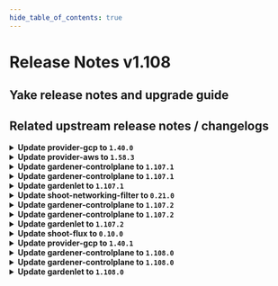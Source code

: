 ```yaml
---
hide_table_of_contents: true
---
```


# Release Notes v1.108

## Yake release notes and upgrade guide

## Related upstream release notes / changelogs


<details>
<summary><b>Update provider-gcp to <code>1.40.0</code></b></summary>

# [gardener/gardener-extension-provider-gcp]

## ⚠️ Breaking Changes

- `[USER]` Remove redundant firewall rule `*-allow-external-access` that allowed traffic from all 0 by @kon-angelo [#876]
## 🏃 Others

- `[OPERATOR]` Check priority of firewall rules in integration tests by @kon-angelo [#877]
- `[OPERATOR]` Added validation to prevent IPv6-only/dual-stack clusters as they are not supported, yet. by @ScheererJ [#878]
- `[OPERATOR]` Update gardener/gardener to v1.105.0 by @hebelsan [#869]
- `[OPERATOR]` Updating CSI driver provisioner ClusterRole rules by @hebelsan [#867]
- `[OPERATOR]` Prevent unnecessary CNI side car containers for SNAT to upstream DNS servers by @ScheererJ [#868]
# [gardener/machine-controller-manager]

## ✨ New Features

- `[DEVELOPER]` MCM replaces the magic string `<<MACHINE_NAME>>` in user data with the name of the machine when it is bootstrapped. by @oliver-goetz [gardener/machine-controller-manager#919]
- `[DEVELOPER]` MCM adds the name of the machine to `node.gardener.cloud/machine-name` label of the corresponding node. by @oliver-goetz [gardener/machine-controller-manager#919]
## 🐛 Bug Fixes

- `[DEVELOPER]` Fixed bug that removed the shoot-- prefix from control cluster namespace for integration tests using the gardener local setup case by @thiyyakat [gardener/machine-controller-manager#935]
- `[OPERATOR]` Fixed a bug where failure of machine initialization caused label updates to not happen.  by @thiyyakat [gardener/machine-controller-manager#940]
- `[OPERATOR]` Fixed a bug where the `Unitialised` error code was blocking machine deletion by @rishabh-11 [gardener/machine-controller-manager#928]
## 🏃 Others

- `[DEVELOPER]` The following dependencies are updated:  
  - `k8s.io/*` : `v0.29.3` -> `v0.31.0` by @ary1992 [gardener/machine-controller-manager#938]
- `[OPERATOR]` golangci-lint will now be used as the linter instead of the older golint by @aaronfern [gardener/machine-controller-manager#929]
- `[OPERATOR]` Drain timeout is now correctly honored for Pod eviction during Machine Drain by @sssash18 [gardener/machine-controller-manager#920]
- `[OPERATOR]` Golang version used is now upgraded to `1.22.5` by @aaronfern [gardener/machine-controller-manager#929]
- `[OPERATOR]` `getVMStatus` always redirects to `InitiateDrain`. It also populates the node label on the machine object by checking `node.gardener.cloud/machine-name` label on the nodes.  by @thiyyakat [gardener/machine-controller-manager#940]
## 📖 Documentation

- `[OPERATOR]` Broken API doc links are now fixed by @rishabh-11 [gardener/machine-controller-manager#927]
# [gardener/machine-controller-manager-provider-gcp]

## 🏃 Others

- `[OPERATOR]` golangci-lint will now be used as the linter instead of the older golint by @aaronfern [gardener/machine-controller-manager-provider-gcp#127]
- `[USER]` Golang version updated to `1.22.5` by @rishabh-11 [gardener/machine-controller-manager-provider-gcp#126]
- `[DEVELOPER]` MCM can now retrieve the project ID from a "projectID" data key, allowing support for credential configurations that do not directly contain the project ID. One such case is a [workload identity credential configuration](https://cloud.google.com/iam/docs/workload-download-cred-and-grant-access). by @dimityrmirchev [gardener/machine-controller-manager-provider-gcp#130]

## Helm Charts
- admission-gcp-application: `europe-docker.pkg.dev/gardener-project/releases/charts/gardener/extensions/admission-gcp-application:v1.40.0`
- admission-gcp-runtime: `europe-docker.pkg.dev/gardener-project/releases/charts/gardener/extensions/admission-gcp-runtime:v1.40.0`
- provider-gcp: `europe-docker.pkg.dev/gardener-project/releases/charts/gardener/extensions/provider-gcp:v1.40.0`
## Docker Images
- gardener-extension-admission-gcp: `europe-docker.pkg.dev/gardener-project/releases/gardener/extensions/admission-gcp:v1.40.0`
- gardener-extension-provider-gcp: `europe-docker.pkg.dev/gardener-project/releases/gardener/extensions/provider-gcp:v1.40.0`


</details>

<details>
<summary><b>Update provider-aws to <code>1.58.3</code></b></summary>

# [gardener/gardener-extension-provider-aws]

## 🏃 Others

- `[OPERATOR]` Ignore alreadyDetached errors when detaching instead of erroring out by @kon-angelo [#1118]

## Helm Charts
- admission-aws-application: `europe-docker.pkg.dev/gardener-project/releases/charts/gardener/extensions/admission-aws-application:v1.58.3`
- admission-aws-runtime: `europe-docker.pkg.dev/gardener-project/releases/charts/gardener/extensions/admission-aws-runtime:v1.58.3`
- provider-aws: `europe-docker.pkg.dev/gardener-project/releases/charts/gardener/extensions/provider-aws:v1.58.3`
## Docker Images
- gardener-extension-admission-aws: `europe-docker.pkg.dev/gardener-project/releases/gardener/extensions/admission-aws:v1.58.3`
- gardener-extension-provider-aws: `europe-docker.pkg.dev/gardener-project/releases/gardener/extensions/provider-aws:v1.58.3`


</details>

<details>
<summary><b>Update gardener-controlplane to <code>1.107.1</code></b></summary>

# [gardener/gardener]

## 🐛 Bug Fixes

- `[OPERATOR]` Fixed an issue where the dashboard's service account lacked permission to create `leases` in the `garden` namespace when `spec.virtualCluster.gardener.gardenerDashboard.gitHub` was configured in the `Garden` resource. by @petersutter [#10835]

## Helm Charts
- controlplane: `europe-docker.pkg.dev/gardener-project/releases/charts/gardener/controlplane:v1.107.1`
- gardenlet: `europe-docker.pkg.dev/gardener-project/releases/charts/gardener/gardenlet:v1.107.1`
- operator: `europe-docker.pkg.dev/gardener-project/releases/charts/gardener/operator:v1.107.1`
- resource-manager: `europe-docker.pkg.dev/gardener-project/releases/charts/gardener/resource-manager:v1.107.1`
## Docker Images
- admission-controller: `europe-docker.pkg.dev/gardener-project/releases/gardener/admission-controller:v1.107.1`
- apiserver: `europe-docker.pkg.dev/gardener-project/releases/gardener/apiserver:v1.107.1`
- controller-manager: `europe-docker.pkg.dev/gardener-project/releases/gardener/controller-manager:v1.107.1`
- gardenlet: `europe-docker.pkg.dev/gardener-project/releases/gardener/gardenlet:v1.107.1`
- node-agent: `europe-docker.pkg.dev/gardener-project/releases/gardener/node-agent:v1.107.1`
- operator: `europe-docker.pkg.dev/gardener-project/releases/gardener/operator:v1.107.1`
- resource-manager: `europe-docker.pkg.dev/gardener-project/releases/gardener/resource-manager:v1.107.1`
- scheduler: `europe-docker.pkg.dev/gardener-project/releases/gardener/scheduler:v1.107.1`


</details>

<details>
<summary><b>Update gardener-controlplane to <code>1.107.1</code></b></summary>

# [gardener/gardener]

## 🐛 Bug Fixes

- `[OPERATOR]` Fixed an issue where the dashboard's service account lacked permission to create `leases` in the `garden` namespace when `spec.virtualCluster.gardener.gardenerDashboard.gitHub` was configured in the `Garden` resource. by @petersutter [#10835]

## Helm Charts
- controlplane: `europe-docker.pkg.dev/gardener-project/releases/charts/gardener/controlplane:v1.107.1`
- gardenlet: `europe-docker.pkg.dev/gardener-project/releases/charts/gardener/gardenlet:v1.107.1`
- operator: `europe-docker.pkg.dev/gardener-project/releases/charts/gardener/operator:v1.107.1`
- resource-manager: `europe-docker.pkg.dev/gardener-project/releases/charts/gardener/resource-manager:v1.107.1`
## Docker Images
- admission-controller: `europe-docker.pkg.dev/gardener-project/releases/gardener/admission-controller:v1.107.1`
- apiserver: `europe-docker.pkg.dev/gardener-project/releases/gardener/apiserver:v1.107.1`
- controller-manager: `europe-docker.pkg.dev/gardener-project/releases/gardener/controller-manager:v1.107.1`
- gardenlet: `europe-docker.pkg.dev/gardener-project/releases/gardener/gardenlet:v1.107.1`
- node-agent: `europe-docker.pkg.dev/gardener-project/releases/gardener/node-agent:v1.107.1`
- operator: `europe-docker.pkg.dev/gardener-project/releases/gardener/operator:v1.107.1`
- resource-manager: `europe-docker.pkg.dev/gardener-project/releases/gardener/resource-manager:v1.107.1`
- scheduler: `europe-docker.pkg.dev/gardener-project/releases/gardener/scheduler:v1.107.1`


</details>

<details>
<summary><b>Update gardenlet to <code>1.107.1</code></b></summary>

# [gardener/gardener]

## 🐛 Bug Fixes

- `[OPERATOR]` Fixed an issue where the dashboard's service account lacked permission to create `leases` in the `garden` namespace when `spec.virtualCluster.gardener.gardenerDashboard.gitHub` was configured in the `Garden` resource. by @petersutter [#10835]

## Helm Charts
- controlplane: `europe-docker.pkg.dev/gardener-project/releases/charts/gardener/controlplane:v1.107.1`
- gardenlet: `europe-docker.pkg.dev/gardener-project/releases/charts/gardener/gardenlet:v1.107.1`
- operator: `europe-docker.pkg.dev/gardener-project/releases/charts/gardener/operator:v1.107.1`
- resource-manager: `europe-docker.pkg.dev/gardener-project/releases/charts/gardener/resource-manager:v1.107.1`
## Docker Images
- admission-controller: `europe-docker.pkg.dev/gardener-project/releases/gardener/admission-controller:v1.107.1`
- apiserver: `europe-docker.pkg.dev/gardener-project/releases/gardener/apiserver:v1.107.1`
- controller-manager: `europe-docker.pkg.dev/gardener-project/releases/gardener/controller-manager:v1.107.1`
- gardenlet: `europe-docker.pkg.dev/gardener-project/releases/gardener/gardenlet:v1.107.1`
- node-agent: `europe-docker.pkg.dev/gardener-project/releases/gardener/node-agent:v1.107.1`
- operator: `europe-docker.pkg.dev/gardener-project/releases/gardener/operator:v1.107.1`
- resource-manager: `europe-docker.pkg.dev/gardener-project/releases/gardener/resource-manager:v1.107.1`
- scheduler: `europe-docker.pkg.dev/gardener-project/releases/gardener/scheduler:v1.107.1`


</details>

<details>
<summary><b>Update shoot-networking-filter to <code>0.21.0</code></b></summary>

# [gardener/egress-filter-refresher]

## ✨ New Features

- `[USER]` `gosec` was introduced for Static Application Security Testing (SAST). by @ScheererJ [gardener/egress-filter-refresher#50]
- `[OPERATOR]` On switching the blocking mode, previously active egress filter rules are removed from the node. by @domdom82 [gardener/egress-filter-refresher#49]
# [gardener/gardener-extension-shoot-networking-filter]

## ✨ New Features

- `[USER]` Ingress filtering may now be turned on/off per worker-group by @domdom82 [#186]
## 🏃 Others

- `[OPERATOR]` Bumps golang from 1.23.2 to 1.23.3. by @dependabot[bot] [#190]
- `[OPERATOR]` `gosec` was introduced for Static Application Security Testing (SAST). by @ScheererJ [#181]
- `[OPERATOR]` Bumps github.com/gardener/gardener from 1.106.0 to 1.107.0. by @dependabot[bot] [#189]
- `[OPERATOR]` Bumps github.com/gardener/gardener from 1.104.0 to 1.105.0. by @dependabot[bot] [#180]
- `[OPERATOR]` Bumps github.com/gardener/gardener from 1.105.0 to 1.106.0. by @dependabot[bot] [#185]

## Helm Charts
- runtime-networking-filter: `europe-docker.pkg.dev/gardener-project/releases/charts/gardener/extensions/runtime-networking-filter:v0.21.0`
- shoot-networking-filter: `europe-docker.pkg.dev/gardener-project/releases/charts/gardener/extensions/shoot-networking-filter:v0.21.0`
## Docker Images
- gardener-extension-shoot-networking-filter: `europe-docker.pkg.dev/gardener-project/releases/gardener/extensions/shoot-networking-filter:v0.21.0`
- gardener-runtime-networking-filter: `europe-docker.pkg.dev/gardener-project/releases/gardener/extensions/runtime-networking-filter:v0.21.0`


</details>

<details>
<summary><b>Update gardener-controlplane to <code>1.107.2</code></b></summary>

# [gardener/gardener]

## 🏃 Others

- `[DEPENDENCY]` The `gardener/etcd-druid` image has been updated to `v0.23.3`. [Release Notes](https://redirect.github.com/gardener/etcd-druid/releases/tag/v0.23.3) by @gardener-ci-robot [#10839]

## Helm Charts
- controlplane: `europe-docker.pkg.dev/gardener-project/releases/charts/gardener/controlplane:v1.107.2`
- gardenlet: `europe-docker.pkg.dev/gardener-project/releases/charts/gardener/gardenlet:v1.107.2`
- operator: `europe-docker.pkg.dev/gardener-project/releases/charts/gardener/operator:v1.107.2`
- resource-manager: `europe-docker.pkg.dev/gardener-project/releases/charts/gardener/resource-manager:v1.107.2`
## Docker Images
- admission-controller: `europe-docker.pkg.dev/gardener-project/releases/gardener/admission-controller:v1.107.2`
- apiserver: `europe-docker.pkg.dev/gardener-project/releases/gardener/apiserver:v1.107.2`
- controller-manager: `europe-docker.pkg.dev/gardener-project/releases/gardener/controller-manager:v1.107.2`
- gardenlet: `europe-docker.pkg.dev/gardener-project/releases/gardener/gardenlet:v1.107.2`
- node-agent: `europe-docker.pkg.dev/gardener-project/releases/gardener/node-agent:v1.107.2`
- operator: `europe-docker.pkg.dev/gardener-project/releases/gardener/operator:v1.107.2`
- resource-manager: `europe-docker.pkg.dev/gardener-project/releases/gardener/resource-manager:v1.107.2`
- scheduler: `europe-docker.pkg.dev/gardener-project/releases/gardener/scheduler:v1.107.2`


</details>

<details>
<summary><b>Update gardener-controlplane to <code>1.107.2</code></b></summary>

# [gardener/gardener]

## 🏃 Others

- `[DEPENDENCY]` The `gardener/etcd-druid` image has been updated to `v0.23.3`. [Release Notes](https://redirect.github.com/gardener/etcd-druid/releases/tag/v0.23.3) by @gardener-ci-robot [#10839]

## Helm Charts
- controlplane: `europe-docker.pkg.dev/gardener-project/releases/charts/gardener/controlplane:v1.107.2`
- gardenlet: `europe-docker.pkg.dev/gardener-project/releases/charts/gardener/gardenlet:v1.107.2`
- operator: `europe-docker.pkg.dev/gardener-project/releases/charts/gardener/operator:v1.107.2`
- resource-manager: `europe-docker.pkg.dev/gardener-project/releases/charts/gardener/resource-manager:v1.107.2`
## Docker Images
- admission-controller: `europe-docker.pkg.dev/gardener-project/releases/gardener/admission-controller:v1.107.2`
- apiserver: `europe-docker.pkg.dev/gardener-project/releases/gardener/apiserver:v1.107.2`
- controller-manager: `europe-docker.pkg.dev/gardener-project/releases/gardener/controller-manager:v1.107.2`
- gardenlet: `europe-docker.pkg.dev/gardener-project/releases/gardener/gardenlet:v1.107.2`
- node-agent: `europe-docker.pkg.dev/gardener-project/releases/gardener/node-agent:v1.107.2`
- operator: `europe-docker.pkg.dev/gardener-project/releases/gardener/operator:v1.107.2`
- resource-manager: `europe-docker.pkg.dev/gardener-project/releases/gardener/resource-manager:v1.107.2`
- scheduler: `europe-docker.pkg.dev/gardener-project/releases/gardener/scheduler:v1.107.2`


</details>

<details>
<summary><b>Update gardenlet to <code>1.107.2</code></b></summary>

# [gardener/gardener]

## 🏃 Others

- `[DEPENDENCY]` The `gardener/etcd-druid` image has been updated to `v0.23.3`. [Release Notes](https://redirect.github.com/gardener/etcd-druid/releases/tag/v0.23.3) by @gardener-ci-robot [#10839]

## Helm Charts
- controlplane: `europe-docker.pkg.dev/gardener-project/releases/charts/gardener/controlplane:v1.107.2`
- gardenlet: `europe-docker.pkg.dev/gardener-project/releases/charts/gardener/gardenlet:v1.107.2`
- operator: `europe-docker.pkg.dev/gardener-project/releases/charts/gardener/operator:v1.107.2`
- resource-manager: `europe-docker.pkg.dev/gardener-project/releases/charts/gardener/resource-manager:v1.107.2`
## Docker Images
- admission-controller: `europe-docker.pkg.dev/gardener-project/releases/gardener/admission-controller:v1.107.2`
- apiserver: `europe-docker.pkg.dev/gardener-project/releases/gardener/apiserver:v1.107.2`
- controller-manager: `europe-docker.pkg.dev/gardener-project/releases/gardener/controller-manager:v1.107.2`
- gardenlet: `europe-docker.pkg.dev/gardener-project/releases/gardener/gardenlet:v1.107.2`
- node-agent: `europe-docker.pkg.dev/gardener-project/releases/gardener/node-agent:v1.107.2`
- operator: `europe-docker.pkg.dev/gardener-project/releases/gardener/operator:v1.107.2`
- resource-manager: `europe-docker.pkg.dev/gardener-project/releases/gardener/resource-manager:v1.107.2`
- scheduler: `europe-docker.pkg.dev/gardener-project/releases/gardener/scheduler:v1.107.2`


</details>

<details>
<summary><b>Update shoot-flux to <code>0.10.0</code></b></summary>

## What's Changed
* 🤖 Update module github.com/onsi/gomega to v1.35.0 by @renovate in https://github.com/stackitcloud/gardener-extension-shoot-flux/pull/103
* 🤖 Update module github.com/onsi/ginkgo/v2 to v2.21.0 by @renovate in https://github.com/stackitcloud/gardener-extension-shoot-flux/pull/102
* 🤖: migrate renovate config by @renovate in https://github.com/stackitcloud/gardener-extension-shoot-flux/pull/108
* Add reviewers to renovate by @robinschneider in https://github.com/stackitcloud/gardener-extension-shoot-flux/pull/109
* 🤖 Update module github.com/ironcore-dev/vgopath to v0.1.7 by @renovate in https://github.com/stackitcloud/gardener-extension-shoot-flux/pull/113
* Bump Gardener to `v1.103` by @Duciwuci in https://github.com/stackitcloud/gardener-extension-shoot-flux/pull/117


**Full Changelog**: https://github.com/stackitcloud/gardener-extension-shoot-flux/compare/v0.9.0...v0.10.0

</details>

<details>
<summary><b>Update provider-gcp to <code>1.40.1</code></b></summary>

# [gardener/gardener-extension-provider-gcp]

## 🐛 Bug Fixes

- `[USER]` Fix missing RBAC PV patching permissions for csi-provisioner" by @kon-angelo [#900]

## Helm Charts
- admission-gcp-application: `europe-docker.pkg.dev/gardener-project/releases/charts/gardener/extensions/admission-gcp-application:v1.40.1`
- admission-gcp-runtime: `europe-docker.pkg.dev/gardener-project/releases/charts/gardener/extensions/admission-gcp-runtime:v1.40.1`
- provider-gcp: `europe-docker.pkg.dev/gardener-project/releases/charts/gardener/extensions/provider-gcp:v1.40.1`
## Docker Images
- gardener-extension-admission-gcp: `europe-docker.pkg.dev/gardener-project/releases/gardener/extensions/admission-gcp:v1.40.1`
- gardener-extension-provider-gcp: `europe-docker.pkg.dev/gardener-project/releases/gardener/extensions/provider-gcp:v1.40.1`


</details>

<details>
<summary><b>Update gardener-controlplane to <code>1.108.0</code></b></summary>

# [gardener/gardener]

## ⚠️ Breaking Changes

- `[USER]` The `url` annotation in `<shoot-name>.monitoring` secrets in the project namespace is deprecated and will be removed soon. Please use the `plutono-url` annotation instead. by @oliver-goetz [#10735]
- `[OPERATOR]` There is an incompatible change in the `Garden` (`gardens.operator.gardener.cloud`) custom resource, which required manual action:  
  - Fields `.spec.virtualCluster.dns.domains` and `.spec.runtimeCluster.ingress.domains` were changed from type string to object with a field `name` and an optional field `provider`,  e.g., in `JSON` format, replace `"domains": ["domain1.example.com", "domain2.example.com"]` with `"domains": [{"name": "domain1.example.com"}, {"name": "domain2.example.com"}]`.  
  - `.spec.runtimeCluster.ingress.domains` is required now  
  - `.spec.virtualCluster.dns.domains` is required now by @MartinWeindel [#10645]
- `[OPERATOR]` The optional deployment of cert-management component has been removed. As it was only introduced recently and probably not used, this change should have no impact typically. by @MartinWeindel [#10802]
## 📰 Noteworthy

- `[USER]` Allow changing `shoot.spec.cloudProfile` between `CloudProfile` and its descendant `NamespacedCloudProfile`s. by @LucaBernstein [#10811]
## ✨ New Features

- `[USER]` Allow for custom machine images in `NamespacedCloudProfile`s and add the `spec.providerConfig` field. by @LucaBernstein [#10629]
- `[USER]` The URLs of Shoot `plutono`, `prometheus` and `alertmanager` are now stored as annotations in `<shoot-name>.monitoring` secret in the project namespace. by @oliver-goetz [#10735]
- `[OPERATOR]` Enhance the `gardener-operator` to deploy `DNSRecords` and `BackupBucket` for the virtual garden resource.  
  `DNSRecords` are only deployed if at least one provider is specified at `.spec.dns.providers` in the `Garden` resource.  
  A `BackupBucket` is created if the `.spec.virtualCluster.etcd.backup` section is specified. An existing backup bucket on the infrastructure becomes automatically managed this way. by @MartinWeindel [#10645]
- `[DEVELOPER]` gardener-apiserver: The `ExtensionLabels` admission plugin now also sets labels to `WorkloadIdentity`s. by @dimityrmirchev [#10786]
## 🐛 Bug Fixes

- `[DEVELOPER]` `gardener-node-agent` applies inline files before applying containerd registries now. by @oliver-goetz [#10831]
## 🏃 Others

- `[DEPENDENCY]` The `registry.k8s.io/kube-state-metrics/kube-state-metrics` image has been updated to `v2.14.0`. by @gardener-ci-robot [#10818]
- `[DEPENDENCY]` The `quay.io/prometheus/prometheus` image has been updated to `v2.55.1`. by @gardener-ci-robot [#10804]
- `[DEPENDENCY]` The `gardener/etcd-druid` image has been updated to `v0.24.1`. [Release Notes](https://redirect.github.com/gardener/etcd-druid/releases/tag/v0.24.1) by @gardener-ci-robot [#10843]
- `[OPERATOR]` Fixed an issue that that could occur during control plane migration causing the `core.gardener.cloud/v1beta1.BackupEntry` to be reconciled after it was successfully migrated, but before it was restored. by @plkokanov [#10761]
- `[OPERATOR]` The deployment of `BackupBucket` resource in the runtime cluster is skipped if no suitable operator extension is deployed. by @MartinWeindel [#10837]
- `[OPERATOR]` Following components in gardener logging stack are updated: fluent-operator to v3.2.0, fluent-bit to v3.1.8, gardener/logging to v0.62.0 by @nickytd [#10790]
- `[OPERATOR]` The following image has been updated:  
  - europe-docker.pkg.dev/gardener-project/releases/gardener/autoscaler/vertical-pod-autoscaler/vpa-recommender: 1.2.1 -> 1.2.1-gardener-build.3 ([Release notes vpa-1.2.1-gardener-build.2](https://github.com/gardener/autoscaler/releases/tag/vpa-1.2.1-gardener-build.2) and [Release notes vpa-1.2.1-gardener-build.3](https://github.com/gardener/autoscaler/releases/tag/vpa-1.2.1-gardener-build.3)) by @ialidzhikov [#10785]
- `[DEVELOPER]` The `hack/sast.sh` script accepts two new optional flags:  
  - `--exclude-dirs`: comma-separated list of dirs to exclude  
  - `--report-dir`: where to store the gosec report by @Kostov6 [#10766]
- `[DEVELOPER]` The provider-local admission is now deployed with the local kind setup. by @LucaBernstein [#10629]

## Helm Charts
- controlplane: `europe-docker.pkg.dev/gardener-project/releases/charts/gardener/controlplane:v1.108.0`
- gardenlet: `europe-docker.pkg.dev/gardener-project/releases/charts/gardener/gardenlet:v1.108.0`
- operator: `europe-docker.pkg.dev/gardener-project/releases/charts/gardener/operator:v1.108.0`
- resource-manager: `europe-docker.pkg.dev/gardener-project/releases/charts/gardener/resource-manager:v1.108.0`
## Docker Images
- admission-controller: `europe-docker.pkg.dev/gardener-project/releases/gardener/admission-controller:v1.108.0`
- apiserver: `europe-docker.pkg.dev/gardener-project/releases/gardener/apiserver:v1.108.0`
- controller-manager: `europe-docker.pkg.dev/gardener-project/releases/gardener/controller-manager:v1.108.0`
- gardenlet: `europe-docker.pkg.dev/gardener-project/releases/gardener/gardenlet:v1.108.0`
- node-agent: `europe-docker.pkg.dev/gardener-project/releases/gardener/node-agent:v1.108.0`
- operator: `europe-docker.pkg.dev/gardener-project/releases/gardener/operator:v1.108.0`
- resource-manager: `europe-docker.pkg.dev/gardener-project/releases/gardener/resource-manager:v1.108.0`
- scheduler: `europe-docker.pkg.dev/gardener-project/releases/gardener/scheduler:v1.108.0`


</details>

<details>
<summary><b>Update gardener-controlplane to <code>1.108.0</code></b></summary>

# [gardener/gardener]

## ⚠️ Breaking Changes

- `[USER]` The `url` annotation in `<shoot-name>.monitoring` secrets in the project namespace is deprecated and will be removed soon. Please use the `plutono-url` annotation instead. by @oliver-goetz [#10735]
- `[OPERATOR]` There is an incompatible change in the `Garden` (`gardens.operator.gardener.cloud`) custom resource, which required manual action:  
  - Fields `.spec.virtualCluster.dns.domains` and `.spec.runtimeCluster.ingress.domains` were changed from type string to object with a field `name` and an optional field `provider`,  e.g., in `JSON` format, replace `"domains": ["domain1.example.com", "domain2.example.com"]` with `"domains": [{"name": "domain1.example.com"}, {"name": "domain2.example.com"}]`.  
  - `.spec.runtimeCluster.ingress.domains` is required now  
  - `.spec.virtualCluster.dns.domains` is required now by @MartinWeindel [#10645]
- `[OPERATOR]` The optional deployment of cert-management component has been removed. As it was only introduced recently and probably not used, this change should have no impact typically. by @MartinWeindel [#10802]
## 📰 Noteworthy

- `[USER]` Allow changing `shoot.spec.cloudProfile` between `CloudProfile` and its descendant `NamespacedCloudProfile`s. by @LucaBernstein [#10811]
## ✨ New Features

- `[USER]` Allow for custom machine images in `NamespacedCloudProfile`s and add the `spec.providerConfig` field. by @LucaBernstein [#10629]
- `[USER]` The URLs of Shoot `plutono`, `prometheus` and `alertmanager` are now stored as annotations in `<shoot-name>.monitoring` secret in the project namespace. by @oliver-goetz [#10735]
- `[OPERATOR]` Enhance the `gardener-operator` to deploy `DNSRecords` and `BackupBucket` for the virtual garden resource.  
  `DNSRecords` are only deployed if at least one provider is specified at `.spec.dns.providers` in the `Garden` resource.  
  A `BackupBucket` is created if the `.spec.virtualCluster.etcd.backup` section is specified. An existing backup bucket on the infrastructure becomes automatically managed this way. by @MartinWeindel [#10645]
- `[DEVELOPER]` gardener-apiserver: The `ExtensionLabels` admission plugin now also sets labels to `WorkloadIdentity`s. by @dimityrmirchev [#10786]
## 🐛 Bug Fixes

- `[DEVELOPER]` `gardener-node-agent` applies inline files before applying containerd registries now. by @oliver-goetz [#10831]
## 🏃 Others

- `[DEPENDENCY]` The `registry.k8s.io/kube-state-metrics/kube-state-metrics` image has been updated to `v2.14.0`. by @gardener-ci-robot [#10818]
- `[DEPENDENCY]` The `quay.io/prometheus/prometheus` image has been updated to `v2.55.1`. by @gardener-ci-robot [#10804]
- `[DEPENDENCY]` The `gardener/etcd-druid` image has been updated to `v0.24.1`. [Release Notes](https://redirect.github.com/gardener/etcd-druid/releases/tag/v0.24.1) by @gardener-ci-robot [#10843]
- `[OPERATOR]` Fixed an issue that that could occur during control plane migration causing the `core.gardener.cloud/v1beta1.BackupEntry` to be reconciled after it was successfully migrated, but before it was restored. by @plkokanov [#10761]
- `[OPERATOR]` The deployment of `BackupBucket` resource in the runtime cluster is skipped if no suitable operator extension is deployed. by @MartinWeindel [#10837]
- `[OPERATOR]` Following components in gardener logging stack are updated: fluent-operator to v3.2.0, fluent-bit to v3.1.8, gardener/logging to v0.62.0 by @nickytd [#10790]
- `[OPERATOR]` The following image has been updated:  
  - europe-docker.pkg.dev/gardener-project/releases/gardener/autoscaler/vertical-pod-autoscaler/vpa-recommender: 1.2.1 -> 1.2.1-gardener-build.3 ([Release notes vpa-1.2.1-gardener-build.2](https://github.com/gardener/autoscaler/releases/tag/vpa-1.2.1-gardener-build.2) and [Release notes vpa-1.2.1-gardener-build.3](https://github.com/gardener/autoscaler/releases/tag/vpa-1.2.1-gardener-build.3)) by @ialidzhikov [#10785]
- `[DEVELOPER]` The `hack/sast.sh` script accepts two new optional flags:  
  - `--exclude-dirs`: comma-separated list of dirs to exclude  
  - `--report-dir`: where to store the gosec report by @Kostov6 [#10766]
- `[DEVELOPER]` The provider-local admission is now deployed with the local kind setup. by @LucaBernstein [#10629]

## Helm Charts
- controlplane: `europe-docker.pkg.dev/gardener-project/releases/charts/gardener/controlplane:v1.108.0`
- gardenlet: `europe-docker.pkg.dev/gardener-project/releases/charts/gardener/gardenlet:v1.108.0`
- operator: `europe-docker.pkg.dev/gardener-project/releases/charts/gardener/operator:v1.108.0`
- resource-manager: `europe-docker.pkg.dev/gardener-project/releases/charts/gardener/resource-manager:v1.108.0`
## Docker Images
- admission-controller: `europe-docker.pkg.dev/gardener-project/releases/gardener/admission-controller:v1.108.0`
- apiserver: `europe-docker.pkg.dev/gardener-project/releases/gardener/apiserver:v1.108.0`
- controller-manager: `europe-docker.pkg.dev/gardener-project/releases/gardener/controller-manager:v1.108.0`
- gardenlet: `europe-docker.pkg.dev/gardener-project/releases/gardener/gardenlet:v1.108.0`
- node-agent: `europe-docker.pkg.dev/gardener-project/releases/gardener/node-agent:v1.108.0`
- operator: `europe-docker.pkg.dev/gardener-project/releases/gardener/operator:v1.108.0`
- resource-manager: `europe-docker.pkg.dev/gardener-project/releases/gardener/resource-manager:v1.108.0`
- scheduler: `europe-docker.pkg.dev/gardener-project/releases/gardener/scheduler:v1.108.0`


</details>

<details>
<summary><b>Update gardenlet to <code>1.108.0</code></b></summary>

# [gardener/gardener]

## ⚠️ Breaking Changes

- `[USER]` The `url` annotation in `<shoot-name>.monitoring` secrets in the project namespace is deprecated and will be removed soon. Please use the `plutono-url` annotation instead. by @oliver-goetz [#10735]
- `[OPERATOR]` There is an incompatible change in the `Garden` (`gardens.operator.gardener.cloud`) custom resource, which required manual action:  
  - Fields `.spec.virtualCluster.dns.domains` and `.spec.runtimeCluster.ingress.domains` were changed from type string to object with a field `name` and an optional field `provider`,  e.g., in `JSON` format, replace `"domains": ["domain1.example.com", "domain2.example.com"]` with `"domains": [{"name": "domain1.example.com"}, {"name": "domain2.example.com"}]`.  
  - `.spec.runtimeCluster.ingress.domains` is required now  
  - `.spec.virtualCluster.dns.domains` is required now by @MartinWeindel [#10645]
- `[OPERATOR]` The optional deployment of cert-management component has been removed. As it was only introduced recently and probably not used, this change should have no impact typically. by @MartinWeindel [#10802]
## 📰 Noteworthy

- `[USER]` Allow changing `shoot.spec.cloudProfile` between `CloudProfile` and its descendant `NamespacedCloudProfile`s. by @LucaBernstein [#10811]
## ✨ New Features

- `[USER]` Allow for custom machine images in `NamespacedCloudProfile`s and add the `spec.providerConfig` field. by @LucaBernstein [#10629]
- `[USER]` The URLs of Shoot `plutono`, `prometheus` and `alertmanager` are now stored as annotations in `<shoot-name>.monitoring` secret in the project namespace. by @oliver-goetz [#10735]
- `[OPERATOR]` Enhance the `gardener-operator` to deploy `DNSRecords` and `BackupBucket` for the virtual garden resource.  
  `DNSRecords` are only deployed if at least one provider is specified at `.spec.dns.providers` in the `Garden` resource.  
  A `BackupBucket` is created if the `.spec.virtualCluster.etcd.backup` section is specified. An existing backup bucket on the infrastructure becomes automatically managed this way. by @MartinWeindel [#10645]
- `[DEVELOPER]` gardener-apiserver: The `ExtensionLabels` admission plugin now also sets labels to `WorkloadIdentity`s. by @dimityrmirchev [#10786]
## 🐛 Bug Fixes

- `[DEVELOPER]` `gardener-node-agent` applies inline files before applying containerd registries now. by @oliver-goetz [#10831]
## 🏃 Others

- `[DEPENDENCY]` The `registry.k8s.io/kube-state-metrics/kube-state-metrics` image has been updated to `v2.14.0`. by @gardener-ci-robot [#10818]
- `[DEPENDENCY]` The `quay.io/prometheus/prometheus` image has been updated to `v2.55.1`. by @gardener-ci-robot [#10804]
- `[DEPENDENCY]` The `gardener/etcd-druid` image has been updated to `v0.24.1`. [Release Notes](https://redirect.github.com/gardener/etcd-druid/releases/tag/v0.24.1) by @gardener-ci-robot [#10843]
- `[OPERATOR]` Fixed an issue that that could occur during control plane migration causing the `core.gardener.cloud/v1beta1.BackupEntry` to be reconciled after it was successfully migrated, but before it was restored. by @plkokanov [#10761]
- `[OPERATOR]` The deployment of `BackupBucket` resource in the runtime cluster is skipped if no suitable operator extension is deployed. by @MartinWeindel [#10837]
- `[OPERATOR]` Following components in gardener logging stack are updated: fluent-operator to v3.2.0, fluent-bit to v3.1.8, gardener/logging to v0.62.0 by @nickytd [#10790]
- `[OPERATOR]` The following image has been updated:  
  - europe-docker.pkg.dev/gardener-project/releases/gardener/autoscaler/vertical-pod-autoscaler/vpa-recommender: 1.2.1 -> 1.2.1-gardener-build.3 ([Release notes vpa-1.2.1-gardener-build.2](https://github.com/gardener/autoscaler/releases/tag/vpa-1.2.1-gardener-build.2) and [Release notes vpa-1.2.1-gardener-build.3](https://github.com/gardener/autoscaler/releases/tag/vpa-1.2.1-gardener-build.3)) by @ialidzhikov [#10785]
- `[DEVELOPER]` The `hack/sast.sh` script accepts two new optional flags:  
  - `--exclude-dirs`: comma-separated list of dirs to exclude  
  - `--report-dir`: where to store the gosec report by @Kostov6 [#10766]
- `[DEVELOPER]` The provider-local admission is now deployed with the local kind setup. by @LucaBernstein [#10629]

## Helm Charts
- controlplane: `europe-docker.pkg.dev/gardener-project/releases/charts/gardener/controlplane:v1.108.0`
- gardenlet: `europe-docker.pkg.dev/gardener-project/releases/charts/gardener/gardenlet:v1.108.0`
- operator: `europe-docker.pkg.dev/gardener-project/releases/charts/gardener/operator:v1.108.0`
- resource-manager: `europe-docker.pkg.dev/gardener-project/releases/charts/gardener/resource-manager:v1.108.0`
## Docker Images
- admission-controller: `europe-docker.pkg.dev/gardener-project/releases/gardener/admission-controller:v1.108.0`
- apiserver: `europe-docker.pkg.dev/gardener-project/releases/gardener/apiserver:v1.108.0`
- controller-manager: `europe-docker.pkg.dev/gardener-project/releases/gardener/controller-manager:v1.108.0`
- gardenlet: `europe-docker.pkg.dev/gardener-project/releases/gardener/gardenlet:v1.108.0`
- node-agent: `europe-docker.pkg.dev/gardener-project/releases/gardener/node-agent:v1.108.0`
- operator: `europe-docker.pkg.dev/gardener-project/releases/gardener/operator:v1.108.0`
- resource-manager: `europe-docker.pkg.dev/gardener-project/releases/gardener/resource-manager:v1.108.0`
- scheduler: `europe-docker.pkg.dev/gardener-project/releases/gardener/scheduler:v1.108.0`


</details>
